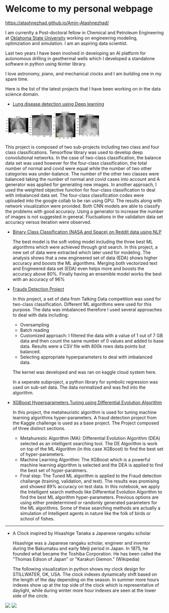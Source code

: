 

# Welcome to my personal webpage

https://atashnezhad.github.io/Amin-Atashnezhad/

I am currenlty a Post-doctoral fellow in Chemical and Petroleum Engineering at [Oklahoma State University](https://go.okstate.edu/) working on engineering modeling, optimziation and simulation. I am an aspiring data scientist.

Last two years I have been involved in developing an AI platform for autonomous drilling in geothermal wells which I developed a standalone software in python using tkinter library. 

I love astronomy, piano, and mechanical clocks and I am building one in my spare time.


Here is the list of the latest projects that I have been working on in the data science domain.

* [Lung disease detection using Deep learning](https://github.com/Atashnezhad/Lung_Disease_Detection_Deeplearning)

<p float="center">
  <img width="300" src="Assets/plot_01_assets_1_4classes.png" >
</p>


  This project is composed of two sub-projects including two class and four class classifications.
  Tensorflow library was used to develop deep convolutional networks. In the case of two-class classification, the balance data set was used however for the four-class classification, the total number of normal and covid were equal while the number of two other categories was under-balance. 
  The number of the other two classes were balanced taking the number of normal and covid cases into account and A generator was applied for generating new images. 
  In another approach, I used the weighted objective function for four-class classification to deal with imbalanced data set.
  The four-class classification codes were uploaded into the google collab to be ran using GPU. The results along with network visualization were provided.
  Both CNN models are able to classify the problems with good accuracy. Using a generator to increase the number of images is not suggested in general. Fluctuations in the validation data set accuracy versus iteration were observed. 




* [Binary Class Classification (NASA and Space) on Reddit data using NLP](https://github.com/Atashnezhad/Natural_language_processing_Project)

   The best model is the soft voting model including the three best ML algorithms which were achieved through grid search.
   In this project, a new set of data were extracted which later used for modeling. The analysis shows that a new engineered set of data (EDA) shows higher accuracy    and boosts the ML algorithms.
   Merging both vectorized text and Engineered data set (EDA) even helps more and boosts the accuracy above 80%.
   Finally having an ensemble model works the best with an accuracy of 96%
 



* [Frauds Detection Project](https://github.com/Atashnezhad/Frauds-Detection-Project)

    In this project, a set of data from Talking Data competition was used for two-class classification. Different ML algorithms were used for this purpose. The data was imbalanced therefore I used several approaches to deal with data including:

    * Oversampling
    * Batch reading
    * Customized approach: I filtered the data with a value of 1 out of 7 GB data and then count the same number of 0 values and added to base data. Results were a CSV file with 800k rows data points but balanced.
    * Selecting appropriate hyperparameters to deal with imbalanced data.
    
    The kernel was developed and was ran on kaggle cloud system here.

    In a seperate subproject, a python library for symbolic regression was used on sub-set data. The data normalized and was fed into the algorithm.





* [XGBoost Hyperparameters Tuning using Differential Evolution Algorithm](https://github.com/Atashnezhad/XGBoost_Hyperparameters_Tuning)

    In this project, the metaheuristic algorithm is used for tuning machine learning algorithms hyper-parameters. A fraud detection project from the Kaggle challenge is used as a base project. The Project composed of three distinct sections.

    * Metahurestic Algorithm (MA): 
      Differential Evolution Algorithm (DEA) selected as an intelligent searching tool. The DE Algorithm is work on top of the ML Algorithm (in this case XGBoost) to find the best set of hyper-parameters.
    * Machine Learning Algorithm: 
      The XGBoost which is a powerful machine learning algorithm is selected and the DEA is applied to find the best set of hyper-paratmers.
    * Final step: 
      The Tuned ML algorithm is applied to the Fraud detection challange (training, validation, and test). The results was promising and showed 89% accuracy on test data.
    In this notebook, we apply the Intelligent search methods like Differential Evolution Algorithm to find the best ML algorithm hyper-parameters. Previous options are using either predetermined or randomly generated parameters for the ML algorithms. Some of these searching methods are actually a simulation of Intelligent agents in nature like the folk of birds or school of fishes.




---

* A Clock inspired by Hisashige Tanaka a Japanese rangaku scholar 

  Hisashige was a Japanese rangaku scholar, engineer and inventor during the Bakumatsu and early Meiji period in Japan. In 1875, he founded what became the Toshiba Corporation. He has been called the "Thomas Edison of Japan" or "Karakuri Giemon." (Wikipedia)

  The following visualization in python shows my clock design for STILLWATER, OK, USA. The clock indexes dynamically shift based on the length of the day depending on the season. In summer more hours indexes show up at the top side of the clock which is representative of daylight, while during winter more hour indexes are seen at the lower side of the circle.

<p float="center">
  <img width="150" src="Assets/My_Clock.gif" >
  <img width="400" src="Assets/Amin_clock_OKC_2.gif">
</p>







